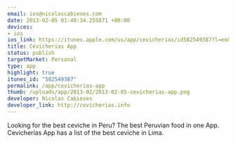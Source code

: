 ```yaml
--- 
email: ios@nicolascabieses.com
date: 2013-02-05 01:40:34.255871 +00:00
devices: 
- ios
ios_link: https://itunes.apple.com/us/app/cevicherias/id582549387?l=en&mt=8
title: Cevicherias App
status: publish
targetMarket: Personal
type: app
highlight: true
itunes_id: "582549387"
permalink: /app/cevicherias-app
thumb: /uploads/app/2013-02/2013-02-05-cevicherias-app.png
developer: Nicolas Cabieses
developer_link: http://cevicherias.info
---
```


Looking for the best ceviche in Peru?
The best Peruvian food in one App.
Cevicherías App has a list of the best ceviche in Lima.
